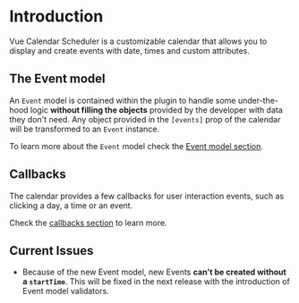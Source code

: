 # Introduction

Vue Calendar Scheduler is a customizable calendar that allows you to display and create events with date, times and custom attributes.

## The Event model

An `Event` model is contained within the plugin to handle some under-the-hood logic **without filling the objects** provided by the developer with data they don't need.
Any object provided in the `[events]` prop of the calendar will be transformed to an `Event` instance.

To learn more about the `Event` model check the [Event model section](/guide/events.md).  

## Callbacks

The calendar provides a few callbacks for user interaction events, such as clicking a day, a time or an event.

Check the [callbacks section](/guide/callbacks.md) to learn more.

## Current Issues

- Because of the new Event model, new Events **can't be created without a `startTime`**. This will be fixed in the next release with the introduction of Event model validators.
